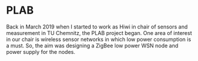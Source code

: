 # PLAB

Back in March 2019 when I started to work as Hiwi in chair of sensors and measurement in TU Chemnitz, the PLAB project began. One area of interest in our chair is wireless sensor networks in which low power consumption is a must. So, the aim was designing a ZigBee low power WSN node and power supply for the nodes.
